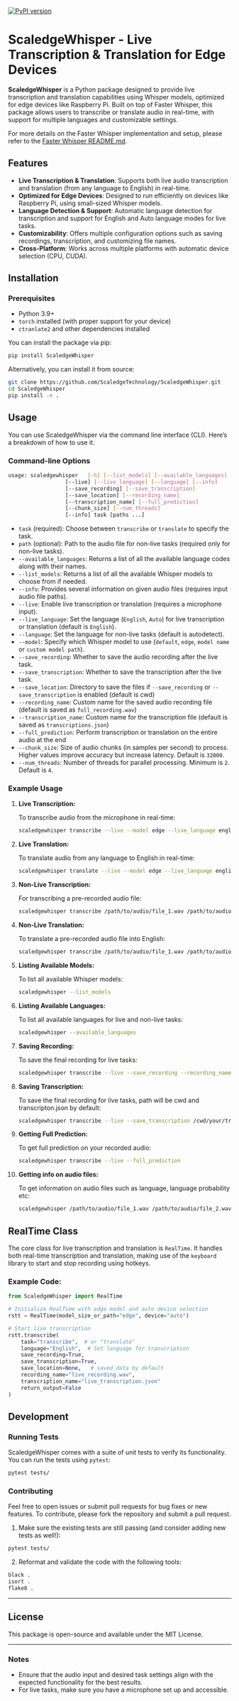 [![PyPI version](https://badge.fury.io/py/scaledgewhisper.svg)](https://pypi.org/project/scaledgewhisper/)

# ScaledgeWhisper - Live Transcription & Translation for Edge Devices

**ScaledgeWhisper** is a Python package designed to provide live transcription and translation capabilities using Whisper models, optimized for edge devices like Raspberry Pi. Built on top of Faster Whisper, this package allows users to transcribe or translate audio in real-time, with support for multiple languages and customizable settings.

For more details on the Faster Whisper implementation and setup, please refer to the [Faster Whisper README.md](https://github.com/SYSTRAN/faster-whisper/blob/master/README.md).

## Features

- **Live Transcription & Translation**: Supports both live audio transcription and translation (from any language to English) in real-time.
- **Optimized for Edge Devices**: Designed to run efficiently on devices like Raspberry Pi, using small-sized Whisper models.
- **Language Detection & Support**: Automatic language detection for transcription and support for English and Auto language modes for live tasks.
- **Customizability**: Offers multiple configuration options such as saving recordings, transcription, and customizing file names.
- **Cross-Platform**: Works across multiple platforms with automatic device selection (CPU, CUDA).

## Installation

### Prerequisites

- Python 3.9+
- `torch` installed (with proper support for your device)
- `ctranlate2` and other dependencies installed

You can install the package via pip:

```bash
pip install ScaledgeWhisper
```

Alternatively, you can install it from source:

```bash
git clone https://github.com/ScaledgeTechnology/ScaledgeWhisper.git
cd ScaledgeWhisper
pip install -e .
```

## Usage

You can use ScaledgeWhisper via the command line interface (CLI). Here’s a breakdown of how to use it.

### Command-line Options

```bash
usage: scaledgewhisper   [-h] [--list_models] [--available_languages] [--model]
                  [--live] [--live_language] [--language] [--info]
                  [--save_recording] [--save_transcription]
                  [--save_location] [--recording_name]
                  [--transcription_name] [--full_prediction]
                  [--chunk_size] [--num_threads]
                  [--info] task [paths ...]

```

- `task` (required): Choose between `transcribe` or `translate` to specify the task.
- `path` (optional): Path to the audio file for non-live tasks (required only for non-live tasks).
- `--available_languages`: Returns a list of all the available language codes along with their names.
- `--list_models`: Returns a list of all the available Whisper models to choose from if needed.
- `--info`: Provides several information on given audio files (requires input audio file paths).
- `--live`: Enable live transcription or translation (requires a microphone input).
- `--live_language`: Set the language (`English`, `Auto`) for live  transcription or translation (default is `English`).
- `--language`: Set the language for non-live tasks (default is autodetect).
- `--model`: Specify which Whisper model to use (`default`, `edge`, `model name` or `custom model path`).
- `--save_recording`: Whether to save the audio recording after the live task.
- `--save_transcription`: Whether to save the transcription after the live task.
- `--save_location`: Directory to save the files if `--save_recording` or `--save_transcription` is enabled (default is cwd)
- `--recording_name`: Custom name for the saved audio recording file (default is saved as `full_recording.wav`)
- `--transcription_name`: Custom name for the transcription file (default is saved as `transcriptions.json`)
- `--full_prediction`: Perform transcription or translation on the entire audio at the end
- `--chunk_size`: Size of audio chunks (in samples per second) to process. Higher values improve accuracy but increase latency. Default is `32000`.
- `--num_threads`: Number of threads for parallel processing. Minimum is `2`. Default is `4`.


### Example Usage

1. **Live Transcription:**

   To transcribe audio from the microphone in real-time:

   ```bash
   scaledgewhisper transcribe --live --model edge --live_language english
   ```

2. **Live Translation:**

   To translate audio from any language to English in real-time:

   ```bash
   scaledgewhisper translate --live --model edge --live_language english
   ```

3. **Non-Live Transcription:**

   For transcribing a pre-recorded audio file:

   ```bash
   scaledgewhisper transcribe /path/to/audio/file_1.wav /path/to/audio/file_2.wav --model default --language en
   ```

4. **Non-Live Translation:**

   To translate a pre-recorded audio file into English:

   ```bash
   scaledgewhisper transcribe /path/to/audio/file_1.wav /path/to/audio/file_2.wav --model edge --language multi
   ```

5. **Listing Available Models:**

   To list all available Whisper models:

   ```bash
   scaledgewhisper --list_models
   ```

6. **Listing Available Languages:**

   To list all available languages for live and non-live tasks:

   ```bash
   scaledgewhisper --available_languages
   ```

7. **Saving Recording:**

   To save the final recording for live tasks:

   ```bash
   scaledgewhisper transcribe --live --save_recording --recording_name /path/for/your/recording.wav
   ```

8. **Saving Transcription:**

   To save the final recording for live tasks, path will be cwd and transcripton.json by default:

   ```bash
   scaledgewhisper transcribe --live --save_transcription /cwd/your/transcription.json
   ```

9. **Getting Full Prediction:**

   To get full prediction on your recorded audio:

   ```bash
   scaledgewhisper transcribe --live --full_prediction
   ```

10. **Getting info on audio files:**

     To get information on audio files such as language, language probability etc:
     
     ```bash
     scaledgewhisper /path/to/audio/file_1.wav /path/to/audio/file_2.wav --info
     ```

## RealTime Class

The core class for live transcription and translation is `RealTime`. It handles both real-time transcription and translation, making use of the `keyboard` library to start and stop recording using hotkeys.

### Example Code:

```python
from ScaledgeWhisper import RealTime

# Initialize RealTime with edge model and auto device selection
rstt = RealTime(model_size_or_path="edge", device="auto")

# Start live transcription
rstt.transcribe(
    task="transcribe",  # or "translate"
    language="English",  # Set language for transcription
    save_recording=True,
    save_transcription=True,
    save_location=None,   # saved_data by default
    recording_name="live_recording.wav",
    transcription_name="live_transcription.json"
    return_output=False
)
```

## Development

### Running Tests

ScaledgeWhisper comes with a suite of unit tests to verify its functionality. You can run the tests using `pytest`:

```bash
pytest tests/
```

### Contributing

Feel free to open issues or submit pull requests for bug fixes or new features. To contribute, please fork the repository and submit a pull request.

1. Make sure the existing tests are still passing (and consider adding new tests as well!):

```bash
pytest tests/
```

2. Reformat and validate the code with the following tools:

```bash
black .
isort .
flake8 .
```

---

## License

This package is open-source and available under the MIT License.

---

### Notes

- Ensure that the audio input and desired task settings align with the expected functionality for the best results.
- For live tasks, make sure you have a microphone set up and accessible.
